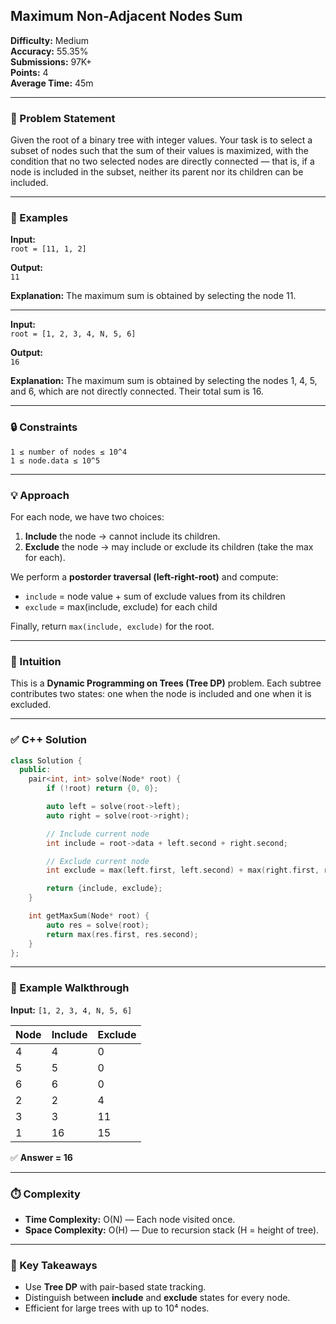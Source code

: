 ## Maximum Non-Adjacent Nodes Sum
**Difficulty:** Medium  
**Accuracy:** 55.35%  
**Submissions:** 97K+  
**Points:** 4  
**Average Time:** 45m  

---

### 🧩 Problem Statement
Given the root of a binary tree with integer values. Your task is to select a subset of nodes such that the sum of their values is maximized, with the condition that no two selected nodes are directly connected — that is, if a node is included in the subset, neither its parent nor its children can be included.

---

### 📘 Examples
**Input:**  
`root = [11, 1, 2]`

**Output:**  
`11`

**Explanation:** The maximum sum is obtained by selecting the node 11.

---

**Input:**  
`root = [1, 2, 3, 4, N, 5, 6]`

**Output:**  
`16`

**Explanation:** The maximum sum is obtained by selecting the nodes 1, 4, 5, and 6, which are not directly connected. Their total sum is 16.

---

### 🔒 Constraints
```
1 ≤ number of nodes ≤ 10^4  
1 ≤ node.data ≤ 10^5
```

---

### 💡 Approach
For each node, we have two choices:
1. **Include** the node → cannot include its children.
2. **Exclude** the node → may include or exclude its children (take the max for each).

We perform a **postorder traversal (left-right-root)** and compute:
- `include` = node value + sum of exclude values from its children
- `exclude` = max(include, exclude) for each child

Finally, return `max(include, exclude)` for the root.

---

### 🧠 Intuition
This is a **Dynamic Programming on Trees (Tree DP)** problem. Each subtree contributes two states: one when the node is included and one when it is excluded.

---

### ✅ C++ Solution
```cpp
class Solution {
  public:
    pair<int, int> solve(Node* root) {
        if (!root) return {0, 0};

        auto left = solve(root->left);
        auto right = solve(root->right);

        // Include current node
        int include = root->data + left.second + right.second;

        // Exclude current node
        int exclude = max(left.first, left.second) + max(right.first, right.second);

        return {include, exclude};
    }

    int getMaxSum(Node* root) {
        auto res = solve(root);
        return max(res.first, res.second);
    }
};
```

---

### 🧮 Example Walkthrough
**Input:** `[1, 2, 3, 4, N, 5, 6]`

| Node | Include | Exclude |
|------|----------|----------|
| 4 | 4 | 0 |
| 5 | 5 | 0 |
| 6 | 6 | 0 |
| 2 | 2 | 4 |
| 3 | 3 | 11 |
| 1 | 16 | 15 |

✅ **Answer = 16**

---

### ⏱️ Complexity
- **Time Complexity:** O(N) — Each node visited once.
- **Space Complexity:** O(H) — Due to recursion stack (H = height of tree).

---

### 🏁 Key Takeaways
- Use **Tree DP** with pair-based state tracking.
- Distinguish between **include** and **exclude** states for every node.
- Efficient for large trees with up to 10⁴ nodes.
